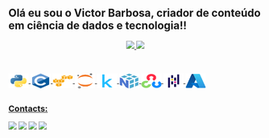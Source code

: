 ## Olá eu sou o Victor Barbosa, criador de conteúdo em ciência de dados e tecnologia!!

<div align="center">
  <a href="https://github.com/victorxbarboa">
  <img height="180em" src="https://github-readme-stats.vercel.app/api?username=victorxbarbosa&show_icons=true&theme=dark&include_all_commits=true&count_private=true&title_color=blue&icon_color=red"/>
  <img height="180em" src="https://github-readme-stats.vercel.app/api/top-langs/?username=victorxbarbosa&layout=compact&langs_count=7&theme=dark&title_color=blue&icon_color=red"/

</div>
  <div style="display: inline_block"><br>
</div>
 
 ##
 
</div>
  <img align="center" alt="V-Python" height="30" width="40" src="https://raw.githubusercontent.com/devicons/devicon/master/icons/python/python-original.svg">
  <img align="center" alt="V-C" height="30" width="40" src="https://github.com/devicons/devicon/blob/master/icons/c/c-original.svg">
  <img align="center" alt="V-AWS" height="30" width="40" src="https://github.com/devicons/devicon/blob/master/icons/amazonwebservices/amazonwebservices-original.svg">
  <img align="center" alt="V-Jupyter" height="30" width="40" src="https://github.com/devicons/devicon/blob/master/icons/jupyter/jupyter-original.svg">
  <img align="center" alt="V-Kaggle" height="30" width="40" src="https://github.com/devicons/devicon/blob/master/icons/kaggle/kaggle-original.svg">
  <img align="center" alt="V-Numpy" height="30" width="40" src="https://github.com/devicons/devicon/blob/master/icons/numpy/numpy-original.svg">
  <img align="center" alt="V-OpenCv" height="30" width="40" src="https://github.com/devicons/devicon/blob/master/icons/opencv/opencv-original.svg">
  <img align="center" alt="V-Pandas" height="30" width="40" src="https://github.com/devicons/devicon/blob/master/icons/pandas/pandas-original.svg">
  <img align="center" alt="V-Azure" height="30" width="40" src="https://github.com/devicons/devicon/blob/master/icons/azure/azure-original.svg">
</div>
    
 ##
 
 ### Contacts:
    
</div>
  <a href="https://instagram.com/victorxbarbosa" target="_blank"><img src="https://img.shields.io/badge/-Instagram-%23E4405F?style=for-the-badge&logo=instagram&logoColor=white" target="_blank"></a>
  <a href = "victor.silva.barbosa180@gmail.com"><img src="https://img.shields.io/badge/-Gmail-%23333?style=for-the-badge&logo=gmail&logoColor=white" target="_blank"></a>
  <a href="https://www.linkedin.com/in/victorxbarbosa/" target="_blank"><img src="https://img.shields.io/badge/-LinkedIn-%230077B5?style=for-the-badge&logo=linkedin&logoColor=white" target="_blank"></a> 
  <a href="https://medium.com/@victorxbarbosa" target="_blank"><img src="https://img.shields.io/badge/Medium-12100E?style=for-the-badge&logo=medium&logoColor=white" target="_blank"></a>
</div>
